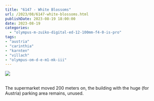 ```yaml
---
title: "6147 - White Blossoms"
url: /2023/08/6147-white-blossoms.html
publishDate: 2023-08-19 18:00:00
date: 2023-08-19
categories:
  - "olympus-m-zuiko-digital-ed-12-100mm-f4-0-is-pro"
tags:
- "austria"
- "carinthia"
- "karnten"
- "villach"
- "olympus-om-d-e-m1-mk-iii"
---
```

<div class="container">
<div class="center"><a target="_blank" href="https://d25zfm9zpd7gm5.cloudfront.net/1200x1200/2020/20200508_143700_lr.jpg"><img class="webfeedsFeaturedVisual" src="https://d25zfm9zpd7gm5.cloudfront.net/0600x0600/2020/20200508_143700_lr.jpg" /></a></div>
</div>
<br />

The supermarket moved 200 meters on, the building with the
huge (for Austria) parking area remains, unused.
